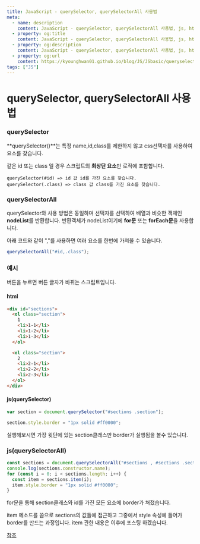 ```yaml
---
title: JavaScript - querySelector, querySelectorAll 사용법
meta:
  - name: description
    content: JavaScript - querySelector, querySelectorAll 사용법, js, html, css, 웹개발, 개발자, 프론트엔드, 백엔드, web
  - property: og:title
    content: JavaScript - querySelector, querySelectorAll 사용법, js, html, css, 웹개발, 개발자, 프론트엔드, 백엔드, web
  - property: og:description
    content: JavaScript - querySelector, querySelectorAll 사용법, js, html, css, 웹개발, 개발자, 프론트엔드, 백엔드, web
  - property: og:url
    content: https://kyounghwan01.github.io/blog/JS/JSbasic/queryselector/
tags: ["JS"]
---
```


# querySelector, querySelectorAll 사용법

### querySelector

**querySelector()**는 특정 name,id,class를 제한하지 않고 css선택자를 사용하여 요소를 찾습니다.

같은 id 또는 class 일 경우 스크립트의 **최상단 요소**만 로직에 포함합니다.

```
querySelector(#id) => id 값 id를 가진 요소를 찾습니다.
querySelector(.class) => class 값 class를 가진 요소를 찾습니다.
```

### querySelectorAll

querySelector와 사용 방법은 동일하며 선택자를 선택하여 배열과 비슷한 객체인 **nodeList**를 반환합니다. 반환객체가 nodeList이기에 **for문** 또는 **forEach문**을 사용합니다.

아래 코드와 같이 ","를 사용하면 여러 요소를 한번에 가져올 수 있습니다.

```js
querySelectorAll("#id,.class");
```

### 예시

버튼을 누르면 버튼 글자가 바뀌는 스크립트입니다.

#### html

```html
<div id="sections">
  <ol class="section">
    1
    <li>1-1</li>
    <li>1-2</li>
    <li>1-3</li>
  </ol>

  <ol class="section">
    2
    <li>2-1</li>
    <li>2-2</li>
    <li>2-3</li>
  </ol>
</div>
```

#### js(querySelector)

```js
var section = document.querySelector("#sections .section");

section.style.border = "1px solid #ff0000";
```

실행해보시면 가장 윗단에 있는 section클래스만 border가 실행됨을 볼수 있습니다.

### js(querySelectorAll)

```js
const sections = document.querySelectorAll("#sections , #sections .section");
console.log(sections.constructor.name);
for (const i = 0; i < sections.length; i++) {
  const item = sections.item(i);
  item.style.border = "1px solid #ff0000";
}
```

for문을 통해 section클래스와 id를 가진 모든 요소에 border가 쳐졌습니다.

item 메소드를 씀으로 sections의 값들에 접근하고 그중에서 style 속성에 들어가 border를 만드는 과정입니다. item 관한 내용은 이후에 포스팅 하겠습니다.

[참조](https://www.w3schools.com/jsref/met_nodelist_item.asp)

<TagLinks />

<Comment />
